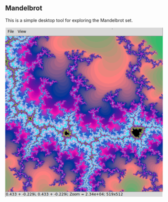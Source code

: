 Mandelbrot
----------

This is a simple desktop tool for exploring the Mandelbrot set.

![screenshot](docs/screenshot.png)
